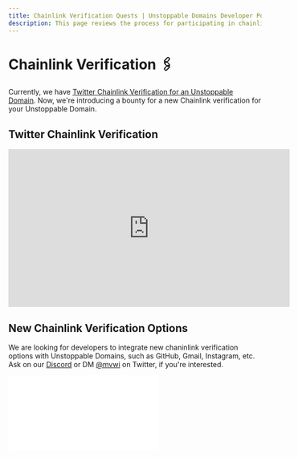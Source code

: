 ```yaml
---
title: Chainlink Verification Quests | Unstoppable Domains Developer Portal
description: This page reviews the process for participating in chainlink verification quests with Unstoppable Domains for a bounty.
---
```


# Chainlink Verification 🖇️

Currently, we have [Twitter Chainlink Verification for an Unstoppable Domain](https://unstoppabledomains.com/blog/verifying-twitter-on-your-domain-with-chainlink). Now, we're introducing a bounty for a new Chainlink verification for your Unstoppable Domain.

## Twitter Chainlink Verification

<div class="video-container">
<iframe width="560" height="315" src="https://www.youtube.com/embed/kfDEUJOMqqE" title="YouTube video player" frameborder="0" allow="accelerometer; autoplay; clipboard-write; encrypted-media; gyroscope; picture-in-picture" allowfullscreen></iframe>
</div>

## New Chainlink Verification Options

We are looking for developers to integrate new chaninlink verification options with Unstoppable Domains, such as GitHub, Gmail, Instagram, etc. Ask on our [Discord](https://discord.com/invite/b6ZVxSZ9Hn) or DM [@mvwi](https://twitter.com/mvwi) on Twitter, if you're interested.

<embed src="/snippets/_discord.md" />
